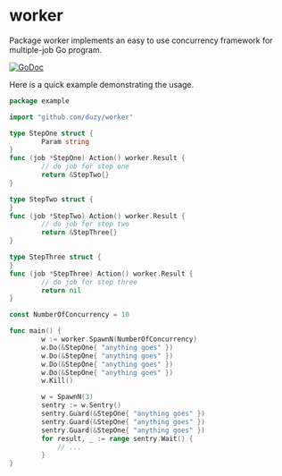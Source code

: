 # worker

Package worker implements an easy to use concurrency framework for
multiple-job Go program.

[![GoDoc](https://godoc.org/github.com/duzy/worker?status.svg)](http://godoc.org/github.com/duzy/worker)

Here is a quick example demonstrating the usage.

```go
package example

import "github.com/duzy/worker"

type StepOne struct {
        Param string
}
func (job *StepOne) Action() worker.Result {
        // do job for step one
        return &StepTwo{}
}

type StepTwo struct {
}
func (job *StepTwo) Action() worker.Result {
        // do job for step two
        return &StepThree{}
}

type StepThree struct {
}
func (job *StepThree) Action() worker.Result {
        // do job for step three
        return nil
}

const NumberOfConcurrency = 10

func main() {
        w := worker.SpawnN(NumberOfConcurrency)
        w.Do(&StepOne{ "anything goes" })
        w.Do(&StepOne{ "anything goes" })
        w.Do(&StepOne{ "anything goes" })
        w.Do(&StepOne{ "anything goes" })
        w.Kill()

        w = SpawnN(3)
        sentry := w.Sentry()
        sentry.Guard(&StepOne{ "anything goes" })
        sentry.Guard(&StepOne{ "anything goes" })
        sentry.Guard(&StepOne{ "anything goes" })
        for result, _ := range sentry.Wait() {
            // ...
        }
}
```

